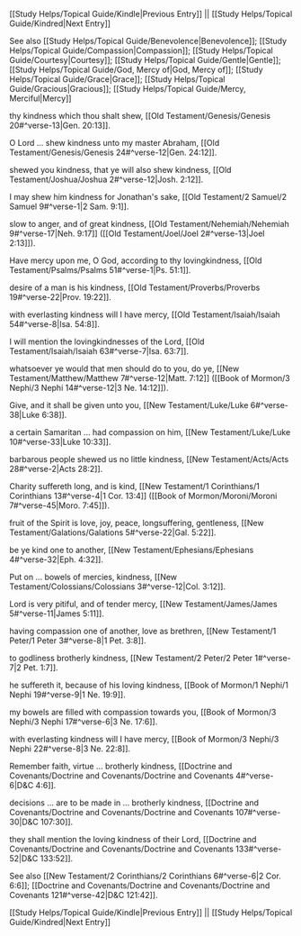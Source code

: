 [[Study Helps/Topical Guide/Kindle|Previous Entry]]  ||  [[Study Helps/Topical Guide/Kindred|Next Entry]]

 See also [[Study Helps/Topical Guide/Benevolence|Benevolence]]; [[Study Helps/Topical Guide/Compassion|Compassion]]; [[Study Helps/Topical Guide/Courtesy|Courtesy]]; [[Study Helps/Topical Guide/Gentle|Gentle]]; [[Study Helps/Topical Guide/God, Mercy of|God, Mercy of]]; [[Study Helps/Topical Guide/Grace|Grace]]; [[Study Helps/Topical Guide/Gracious|Gracious]]; [[Study Helps/Topical Guide/Mercy, Merciful|Mercy]]

 thy kindness which thou shalt shew, [[Old Testament/Genesis/Genesis 20#^verse-13|Gen. 20:13]].

 O Lord ... shew kindness unto my master Abraham, [[Old Testament/Genesis/Genesis 24#^verse-12|Gen. 24:12]].

 shewed you kindness, that ye will also shew kindness, [[Old Testament/Joshua/Joshua 2#^verse-12|Josh. 2:12]].

 I may shew him kindness for Jonathan's sake, [[Old Testament/2 Samuel/2 Samuel 9#^verse-1|2 Sam. 9:1]].

 slow to anger, and of great kindness, [[Old Testament/Nehemiah/Nehemiah 9#^verse-17|Neh. 9:17]] ([[Old Testament/Joel/Joel 2#^verse-13|Joel 2:13]]).

 Have mercy upon me, O God, according to thy lovingkindness, [[Old Testament/Psalms/Psalms 51#^verse-1|Ps. 51:1]].

 desire of a man is his kindness, [[Old Testament/Proverbs/Proverbs 19#^verse-22|Prov. 19:22]].

 with everlasting kindness will I have mercy, [[Old Testament/Isaiah/Isaiah 54#^verse-8|Isa. 54:8]].

 I will mention the lovingkindnesses of the Lord, [[Old Testament/Isaiah/Isaiah 63#^verse-7|Isa. 63:7]].

 whatsoever ye would that men should do to you, do ye, [[New Testament/Matthew/Matthew 7#^verse-12|Matt. 7:12]] ([[Book of Mormon/3 Nephi/3 Nephi 14#^verse-12|3 Ne. 14:12]]).

 Give, and it shall be given unto you, [[New Testament/Luke/Luke 6#^verse-38|Luke 6:38]].

 a certain Samaritan ... had compassion on him, [[New Testament/Luke/Luke 10#^verse-33|Luke 10:33]].

 barbarous people shewed us no little kindness, [[New Testament/Acts/Acts 28#^verse-2|Acts 28:2]].

 Charity suffereth long, and is kind, [[New Testament/1 Corinthians/1 Corinthians 13#^verse-4|1 Cor. 13:4]] ([[Book of Mormon/Moroni/Moroni 7#^verse-45|Moro. 7:45]]).

 fruit of the Spirit is love, joy, peace, longsuffering, gentleness, [[New Testament/Galations/Galations 5#^verse-22|Gal. 5:22]].

 be ye kind one to another, [[New Testament/Ephesians/Ephesians 4#^verse-32|Eph. 4:32]].

 Put on ... bowels of mercies, kindness, [[New Testament/Colossians/Colossians 3#^verse-12|Col. 3:12]].

 Lord is very pitiful, and of tender mercy, [[New Testament/James/James 5#^verse-11|James 5:11]].

 having compassion one of another, love as brethren, [[New Testament/1 Peter/1 Peter 3#^verse-8|1 Pet. 3:8]].

 to godliness brotherly kindness, [[New Testament/2 Peter/2 Peter 1#^verse-7|2 Pet. 1:7]].

 he suffereth it, because of his loving kindness, [[Book of Mormon/1 Nephi/1 Nephi 19#^verse-9|1 Ne. 19:9]].

 my bowels are filled with compassion towards you, [[Book of Mormon/3 Nephi/3 Nephi 17#^verse-6|3 Ne. 17:6]].

 with everlasting kindness will I have mercy, [[Book of Mormon/3 Nephi/3 Nephi 22#^verse-8|3 Ne. 22:8]].

 Remember faith, virtue ... brotherly kindness, [[Doctrine and Covenants/Doctrine and Covenants/Doctrine and Covenants 4#^verse-6|D&C 4:6]].

 decisions ... are to be made in ... brotherly kindness, [[Doctrine and Covenants/Doctrine and Covenants/Doctrine and Covenants 107#^verse-30|D&C 107:30]].

 they shall mention the loving kindness of their Lord, [[Doctrine and Covenants/Doctrine and Covenants/Doctrine and Covenants 133#^verse-52|D&C 133:52]].

 See also [[New Testament/2 Corinthians/2 Corinthians 6#^verse-6|2 Cor. 6:6]]; [[Doctrine and Covenants/Doctrine and Covenants/Doctrine and Covenants 121#^verse-42|D&C 121:42]].

[[Study Helps/Topical Guide/Kindle|Previous Entry]]  ||  [[Study Helps/Topical Guide/Kindred|Next Entry]]